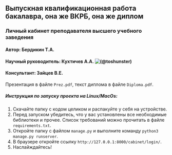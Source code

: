 ## Выпускная квалификационная работа бакалавра, она же ВКРБ, она же диплом  
### Личный кабинет преподавателя высшего учебного заведения  
#### Автор: Бердикин Т.А.
#### Научный руководитель: Кухтичев А.А. ![(@toshunster)](https://github.com/toshunster)
#### Консультант: Зайцев В.Е.

Презентация в файле `Prez.pdf`, текст диплома в файле `Diploma.pdf`.

##### Инструкция по запуску проекта на Linux/MacOs:
1. Скачайте папку с кодом целиком и распакуйте у себя на устройстве.
2. Перед запуском убедитесь, что у вас установлены все необходимые библиотеки и прочее. Список требований можно прочитать в файле `requirements.txt`.  
3. Откройте папку с файлом `manage.py` и выполните команду `python3 manage.py runserver`.
4. В браузере откройте ссылку `http://127.0.0.1:8000/cabinet/login/`.
5. Наслайждайтесь!
